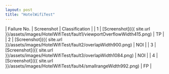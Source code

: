 ```yaml
---
layout: post
title: "HotelWifiTest"
---
```

| Failure No. | Screenshot | Classification |
| 1 | [Screenshot]({{ site.url }}/assets/images/HotelWifiTest/fault1/viewportOverflowWidth415.png) | TP |
| 2 | [Screenshot]({{ site.url }}/assets/images/HotelWifiTest/fault2/overlapWidth900.png) | NOI |
| 3 | [Screenshot]({{ site.url }}/assets/images/HotelWifiTest/fault3/overlapWidth1084.png) | NOI |
| 4 | [Screenshot]({{ site.url }}/assets/images/HotelWifiTest/fault4/smallrangeWidth992.png) | FP |
